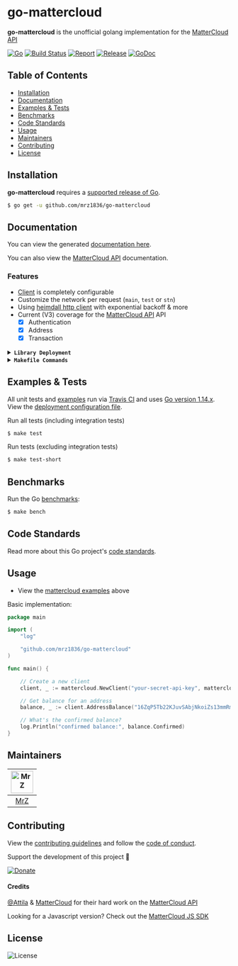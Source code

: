 # go-mattercloud
**go-mattercloud** is the unofficial golang implementation for the [MatterCloud API](https://developers.mattercloud.net/)

[![Go](https://img.shields.io/github/go-mod/go-version/mrz1836/go-mattercloud?v=1)](https://golang.org/)
[![Build Status](https://travis-ci.com/mrz1836/go-mattercloud.svg?branch=master&v=1)](https://travis-ci.com/mrz1836/go-mattercloud)
[![Report](https://goreportcard.com/badge/github.com/mrz1836/go-mattercloud?style=flat&v=1)](https://goreportcard.com/report/github.com/mrz1836/go-mattercloud)
[![Release](https://img.shields.io/github/release-pre/mrz1836/go-mattercloud.svg?style=flat&v=1)](https://github.com/mrz1836/go-mattercloud/releases)
[![GoDoc](https://godoc.org/github.com/mrz1836/go-mattercloud?status.svg&style=flat)](https://pkg.go.dev/github.com/mrz1836/go-mattercloud)

## Table of Contents
- [Installation](#installation)
- [Documentation](#documentation)
- [Examples & Tests](#examples--tests)
- [Benchmarks](#benchmarks)
- [Code Standards](#code-standards)
- [Usage](#usage)
- [Maintainers](#maintainers)
- [Contributing](#contributing)
- [License](#license)

## Installation

**go-mattercloud** requires a [supported release of Go](https://golang.org/doc/devel/release.html#policy).
```bash
$ go get -u github.com/mrz1836/go-mattercloud
```

## Documentation
You can view the generated [documentation here](https://pkg.go.dev/github.com/mrz1836/go-mattercloud).

You can also view the [MatterCloud API](https://developers.mattercloud.net/) documentation.

### Features
- [Client](client.go) is completely configurable
- Customize the network per request (`main`, `test` or `stn`)
- Using [heimdall http client](https://github.com/gojek/heimdall) with exponential backoff & more
- Current (V3) coverage for the [MatterCloud API](https://developers.mattercloud.net/) API
    - [x] Authentication
    - [x] Address
    - [x] Transaction

<details>
<summary><strong><code>Library Deployment</code></strong></summary>

[goreleaser](https://github.com/goreleaser/goreleaser) for easy binary or library deployment to Github and can be installed via: `brew install goreleaser`.

The [.goreleaser.yml](.goreleaser.yml) file is used to configure [goreleaser](https://github.com/goreleaser/goreleaser).

Use `make release-snap` to create a snapshot version of the release, and finally `make release` to ship to production.
</details>

<details>
<summary><strong><code>Makefile Commands</code></strong></summary>

View all `makefile` commands
```bash
$ make help
```

List of all current commands:
```text
all                            Runs test, install, clean, docs
bench                          Run all benchmarks in the Go application
clean                          Remove previous builds and any test cache data
clean-mods                     Remove all the Go mod cache
coverage                       Shows the test coverage
godocs                         Sync the latest tag with GoDocs
help                           Show all make commands available
lint                           Run the Go lint application
release                        Full production release (creates release in Github)
release-test                   Full production test release (everything except deploy)
release-snap                   Test the full release (build binaries)
tag                            Generate a new tag and push (IE: make tag version=0.0.0)
tag-remove                     Remove a tag if found (IE: make tag-remove version=0.0.0)
tag-update                     Update an existing tag to current commit (IE: make tag-update version=0.0.0)
test                           Runs vet, lint and ALL tests
test-short                     Runs vet, lint and tests (excludes integration tests)
update                         Update all project dependencies
update-releaser                Update the goreleaser application
vet                            Run the Go vet application
```
</details>

## Examples & Tests
All unit tests and [examples](mattercloud_test.go) run via [Travis CI](https://travis-ci.org/mrz1836/go-mattercloud) and uses [Go version 1.14.x](https://golang.org/doc/go1.14). View the [deployment configuration file](.travis.yml).

Run all tests (including integration tests)
```bash
$ make test
```

Run tests (excluding integration tests)
```bash
$ make test-short
```

## Benchmarks
Run the Go [benchmarks](mattercloud_test.go):
```bash
$ make bench
```

## Code Standards
Read more about this Go project's [code standards](CODE_STANDARDS.md).

## Usage
- View the [mattercloud examples](#examples--tests) above

Basic implementation:
```go
package main

import (
	"log"

	"github.com/mrz1836/go-mattercloud"
)

func main() {

	// Create a new client
	client, _ := mattercloud.NewClient("your-secret-api-key", mattercloud.NetworkMain, nil)

	// Get balance for an address
	balance, _ := client.AddressBalance("16ZqP5Tb22KJuvSAbjNkoiZs13mmRmexZA")

	// What's the confirmed balance?
	log.Println("confirmed balance:", balance.Confirmed)
}
```

## Maintainers

| [<img src="https://github.com/mrz1836.png" height="50" alt="MrZ" />](https://github.com/mrz1836) |
|:---:|
| [MrZ](https://github.com/mrz1836) |

## Contributing

View the [contributing guidelines](CONTRIBUTING.md) and follow the [code of conduct](CODE_OF_CONDUCT.md).

Support the development of this project 🙏

[![Donate](https://img.shields.io/badge/donate-bitcoin-brightgreen.svg)](https://mrz1818.com/?tab=tips&af=go-mattercloud)

#### Credits

[@Attila](https://github.com/attilaaf) & [MatterCloud](https://mattercloud.net/) for their hard work on the [MatterCloud API](https://developers.mattercloud.net/)

Looking for a Javascript version? Check out the [MatterCloud JS SDK](https://github.com/MatterCloud/mattercloudjs)

## License

![License](https://img.shields.io/github/license/mrz1836/go-mattercloud.svg?style=flat&v=2)